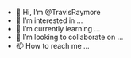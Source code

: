 - 👋 Hi, I’m @TravisRaymore
- 👀 I’m interested in ...
- 🌱 I’m currently learning ...
- 💞️ I’m looking to collaborate on ...
- 📫 How to reach me ...

<!---
TravisRaymore/TravisRaymore is a ✨ special ✨ repository because its `README.md` (this file) appears on your GitHub profile.
You can click the Preview link to take a look at your changes.
--->
